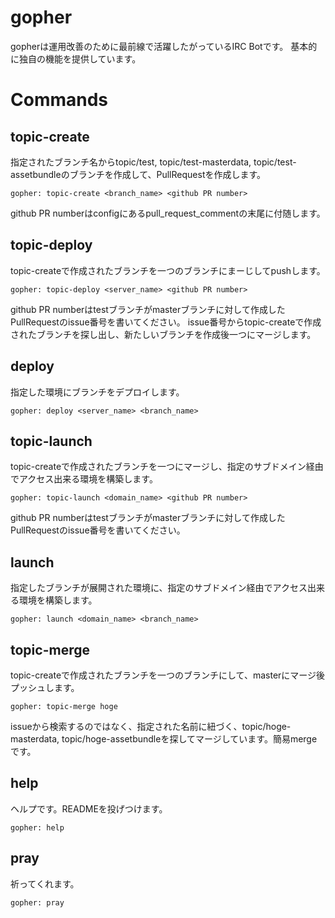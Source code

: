 # gopher
gopherは運用改善のために最前線で活躍したがっているIRC Botです。
基本的に独自の機能を提供しています。

# Commands
## topic-create
指定されたブランチ名からtopic/test, topic/test-masterdata, topic/test-assetbundleのブランチを作成して、PullRequestを作成します。
```shell
gopher: topic-create <branch_name> <github PR number>
```
github PR numberはconfigにあるpull_request_commentの末尾に付随します。

## topic-deploy
topic-createで作成されたブランチを一つのブランチにまーじしてpushします。
```shell
gopher: topic-deploy <server_name> <github PR number>
```
github PR numberはtestブランチがmasterブランチに対して作成したPullRequestのissue番号を書いてください。
issue番号からtopic-createで作成されたブランチを探し出し、新たしいブランチを作成後一つにマージします。

## deploy
指定した環境にブランチをデプロイします。
```shell
gopher: deploy <server_name> <branch_name>
```

## topic-launch
topic-createで作成されたブランチを一つにマージし、指定のサブドメイン経由でアクセス出来る環境を構築します。
```shell
gopher: topic-launch <domain_name> <github PR number>
```
github PR numberはtestブランチがmasterブランチに対して作成したPullRequestのissue番号を書いてください。

## launch
指定したブランチが展開された環境に、指定のサブドメイン経由でアクセス出来る環境を構築します。
```shell
gopher: launch <domain_name> <branch_name>
```

## topic-merge
topic-createで作成されたブランチを一つのブランチにして、masterにマージ後プッシュします。
```shell
gopher: topic-merge hoge
```
issueから検索するのではなく、指定された名前に紐づく、topic/hoge-masterdata, topic/hoge-assetbundleを探してマージしています。簡易mergeです。

## help
ヘルプです。READMEを投げつけます。
```shell
gopher: help
```

## pray
祈ってくれます。
```shell
gopher: pray
```
